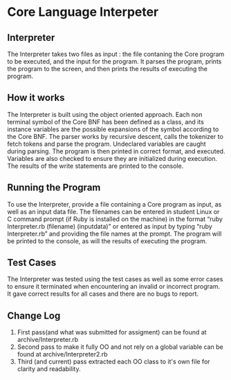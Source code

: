 # Core Language Interpeter

## Interpreter 
The Interpreter takes two files as input : the file contaning the Core program to be executed, and the input for the program. 
It parses the program, prints the program to the screen, and then prints the results of executing the program. 

## How it works
The Interpreter is built using the object oriented approach. Each non terminal symbol of the Core BNF has been defined as a class, 
and its instance variables are the possible expansions of the symbol according to the Core BNF. 
The parser works by recursive descent, calls the tokenizer to fetch tokens and parse the program. 
Undeclared variables are caught during parsing. The program is then printed in correct format, and executed. 
Variables are also checked to ensure they are initialized during execution.
The results of the write statements are printed to the console.

## Running the Program
To use the Interpreter, provide a file containing a Core program as input, as well as an input data file. 
The filenames can be entered in student Linux or C command prompt (if Ruby is installed on the machine) in the format 
“ruby Interpreter.rb (filename) (inputdata)” or entered as input by typing “ruby Interpreter.rb” and providing the file names at the prompt. 
The program will be printed to the console, as will the results of executing the program.

## Test Cases
The Interpreter was tested using the test cases as well as some error cases to ensure it terminated when encountering an invalid or incorrect program. 
It gave correct results for all cases and there are no bugs to report.

## Change Log
1. First pass(and what was submitted for assigment) can be found at archive/Interpreter.rb
1. Second pass to make it fully OO and not rely on a global variable can be found at archive/Interpreter2.rb
1. Third (and current) pass extracted each OO class to it's own file for clarity and readability.
